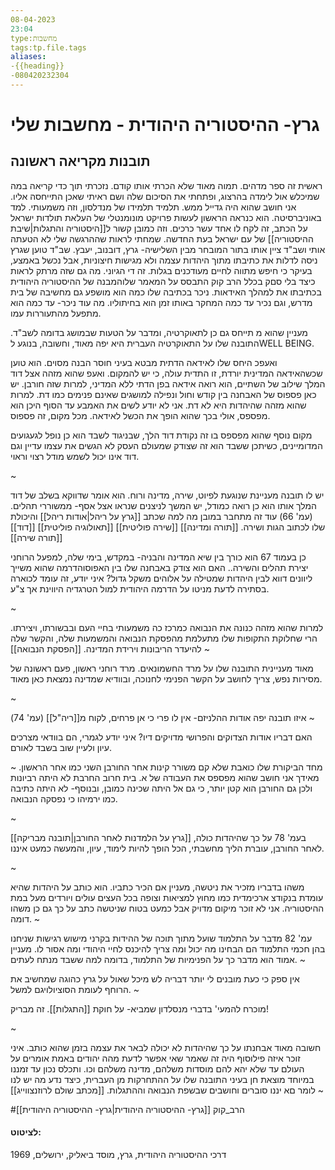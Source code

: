 ```yaml
---
08-04-2023
23:04
type:מחשבות
tags:tp.file.tags
aliases:
-{{heading}}
-080420232304
---
```

# גרץ- ההיסטוריה היהודית - מחשבות שלי


## תובנות מקריאה ראשונה
ראשית זה ספר מדהים. תמוה מאוד שלא הכרתי אותו קודם. נזכרתי תוך כדי קריאה במה שמיכלש אול לימדה בהרצוג, ופתחתי את הסיכום שלה ושם ראיתי שאכן התייחסה אליו.
אני חושב שהוא היה גדייל ממש.
תלמיד תלמידו של מנדלסון, וזה משמעותי. למד באוניברסיטה.
הוא כנראה הראשון לעשות פרויקט מונומנטלי של העלאת תולדות ישראל על הכתב, זה לקח לו אחד עשר כרכים.
וזה כמובן קשור ל[[היסטוריה והתגלות|שיבת ההיסטוריה]] של עם ישראל בעת החדשה.
שמחתי לראות שההרגשה שלי לא הטעתה אותי ושב"ד ציין אותו בתור המובחר מבין השלישיה- גרץ, דובנוב, יעבץ. שב"ד טוען שגרץ ניסה לדלות את כתיבתו מתוך היהדות עצמה ולא מגישות חיצוניות, אבל נכשל באמצע, בעיקר כי חיפש מתווה לחיים מעודכנים בגלות. זה די הגיוני.
מה גם שזה מרתק לראות כיצד בלי סםק בכלל הרב קוק התבסס על המאמר שלוהמבנה של ההיסטוריה היהודית בכתיבתו את למהלך האידאות.
ניכר בכתיבה שלו כמה הוא מושפע גם מחשיבה של בית מדרש, וגם נכיר עד כמה המחקר באותו זמן הוא בחיתוליו.
מה עוד ניכר- עד כמה הוא מתפעל מהתעוררות עמו.



מעניין שהוא מ תייחס גם כן לתאוקרטיה, ומדבר על הטעות שבמושג בדומה לשב"ד.
התובנה שלו על התאוקרטיה העברית היא יפה מאוד, וחשובה, בנוגע לWELL BEING.

ואעפכ היחס שלו לאידאה הדתית מבטא בעיני חוסר הבנה מסוים. הוא טוען שכשהאידאה המדינית יורדת, זו התדית עולה, כי יש להמקום. ואעפ שהוא מזהה אצל דוד המלך שילוב של השתיים, הוא רואה אידאה בפן הדתי ללא המדיני, למרות שזה חורבן. יש כאן פספוס של האבחנה בין קודש וחול ונפילה למושגים שאינם פנימים כמו דת. למרות שהוא מזהה שהיהדות היא לא דת. אני לא יודע לשים את האמבע עד הסוף היכן הוא מפספס, אולי בכך שהוא הופך את הכשל לאידאה.
מכל מקום, זה פספוס.

מקום נוסף שהוא מפספס בו זה נקודת דוד הלך, שבניגוד לשבד הוא כן נופל לגעגועים המדומיינים, כשיתכן ששבד הוא זה שצודק שמעולם העסק לא הגשים את עצמו עדיין וגם דוד אינו יכול לשמש מודל רצוי וראוי.

~

יש לו תובנה מעניינת שנוגעת לפיוט, שירה, מדינה ורוח. הוא אומר שדווקא בשלב של דוד המלך אותו הוא כן רואה כמודל, יש המשך לניצנים שנראו אצל אסף- ממשוררי תהלים. (עמ' 66) 
עוד זה מתחבר במובן מה למה שכתב [[גרץ על ריהל|אודות ריהל]] והיכולת שלו לכתוב הגות ושירה.
[[תורה ומדינה]] [[שירה פוליטית]] [[תאולוגיה פוליטית]] [[דוד]] [[תורה שירה]]

כן בעמוד 67 הוא כורך בין שיא המדינה והבניה- במקדש, בימי שלה, למפעל הרוחני יצירת תהלים והשירה..
האם הוא צודק באבחנה שלו בין האפוסוהדרמה שהוא משייך ליוונים דווא לבין היהדות שמטילה על אלוהים משקל גדול? איני יודע, זה עומד לכוארה בסתירה לדעת מניטו על הדרמה היהודית למול הטרגדיה היווינת אך צ"ע.

~

למרות שהוא מזהה כנונה את הנבואה כמרכז כה משמעותי בחיי העם ובבשורתו, ויצירתו. הרי שחלוקת התקופות שלו מתעלמת מהפסקת הנבואה והמשמעות שלה, והקשר שלה להיעדר הריבונות וירידת המדינה.
[[הפסקת הנבואה]]
~

מאוד מעניינית התובנה שלו על מרד החשמונאים. מרד רוחני ראשון, פעם ראשונה של מסירות נפש, צריך לחושב על הקשר הפנימי לחנוכה, ובוודיא שמדינה נמצאת כאן מאוד.

~

איזו תובנה יפה אודות ההלניזם- אין לו פרי כי אן פרחים, לקוח מ[[ריה"ל]] (עמ' 74)
~

האם דבריו אודות הצדוקים והפרושי מדויקים דיו? איני יודע לגמרי, הם בוודאי מצרכים עיון ולעיין שוב בשבד לאורם.

~
מחד הביקורת שלו כואבת שלא קם משורר קינות אחר החורבן השני כמו אחר הראשון. מאידך אני חושב שהוא מפספס את העבודה של א. בית חרוב החרבת
לא היתה רביונות ולכן גם החורבן הוא קטן יותר, כי גם אל היתה שכינה כמובן, ובנוסף- לא היתה כתיבה כמו ירמיהו כי נפסקה הנבואה.

~

[[גרץ על הלמדנות לאחר החורבן|תובנה מבריקה]] בעמ' 78 על כך שהיהדות כולה, לאחר החורבן, עוברת הליך מחשבתי, הכל הופך להיות לימוד, עיון, והמעשה כמעט איננו.

~

משהו בדבריו מזכיר את ניטשה, מעניין אם הכיר כתביו.
הוא כותב על היהדות שהיא עומדת בנקודצ ארכימדית כמו מחוץ למציאות וצופה בכל העצים עולים ויורדים מעל במת ההיסטוריה. אני לא זוכר מיקום מדויק אבל כמעט בטוח שניטשה כתב על כך גם כן משהו דומה.
~

עמ' 82 מדבר על התלמוד שועל מתוך תוכה של ההידות בקרני מישוש רגישות שניחנו בהן חכמי התלמוד הם הבחינו מה יכול ומה צריך להיכנס לחיי היהודי ומה אסור לו. מעניין אמוד הוא מדבר כך על הפנימיות של התלמוד, בדומה למה ששבד מנתח לעתים.
~

אין ספק כי כעת מובנים לי יותר דבריה לש מיכל שאול על גרץ כהוגה שמחשיב את הרוחף לעומת הסוציולויגם למשל.
~

מוכרח להמעי' בדברי מנסלדון שמביא- על חוקת [[התגלות]]. זה מבריק!

~

חשובה מאוד אבחנתו על כך שהיהדות לא יכולה לבאר את עצמה בזמן שהוא כותב.
איני זוכר איזה פילוסוף היה זה שאמר שאי אפשר לדעת מהה יהודים באמת אומרים על העולם עד שלא יהא להם מוסדות משלהם, מדינה משלהם וכו.
ותכלס נכון עד זמננו
במיוחד מוצאת חן בעיני התובנה שלו על ההתחרקות מן העברית, כיצד נדע מה יש לנו לומר םא יננו סוברים וחושבים שבשפת הנבואה וההתגלות.
[[מכתב שולם לרוזנצווייג]]
~






#הרב_קוק 
[[גרץ- ההיסטוריה היהודית|גרץ- ההיסטוריה היהודית]]
#### לציטוט:
דרכי ההיסטוריה היהודית, גרץ, מוסד ביאליק, ירושלים, 1969